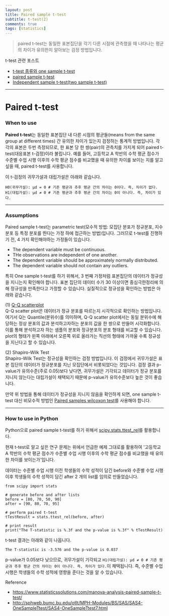 ```yaml
---
layout: post
title: Paired sample t-test
subtitle: t-test(2)
comments: true
tags: [statistics]
---
```

> paired t-test는 동일한 표본집단을 각기 다른 시점에 관측했을 때 나타나는 평균의 차이가 유의한지 알아보는 검정 방법입니다.

t-test 관련 포스트
* [t-test 종류와 one sample t-test](https://joyae.github.io/2020-03-19-ttest(1)/)
* [paired sample t-test](https://joyae.github.io/2020-03-25-ttest(2)/)
* [Independent sample t-test(two sample t-test)](https://joyae.github.io/2020-03-25-ttest(3)/)

---

# Paired t-test
### When to use
**Paired t-test**는 동일한 표본집단 내 다른 시점의 평균들(means from the same group at different times) 간 유의한 차이가 있는지 검정하는 통계적 방법입니다. 각각의 표본은 두번 측정되므로, 한 표본 당 한 쌍(pair)의 관측치를 가지게 되어 paired t-test(대응표본 t-검정)이라 불립니다. 예를 들어, 고등학교 A 학반의 수학 평균 점수가 수준별 수업 시행 이후의 수학 평균 점수를 비교했을 때 유의한 차이를 보이는 지를 알고 싶을 때, paired t-test를 사용합니다.

이 t-검정의 귀무가설과 대립가설은 아래와 같습니다.
```
H0(귀무가설): μd = 0 # 기존 평균과 추후 평균 간의 차이는 0이다. 즉, 차이가 없다.
H1(대립가설): μd ≠ 0 # 기존 평균과 추후 평균 간의 차이는 0이 아니다. 즉, 차이가 있다.
```

---

### Assumptions
Paired sample t-test는 parametric test(모수적 방법: 모집단 분포가 정규분포, 지수분포 등 특정 분포를 띈다는 가정 하에 접근하는 방법)입니다. 그러므로 t-test를 진행하기 전, 4 가지 확인해야하는 가정들이 있습니다.

* The dependent variable must be continuous.
* THe observations are independent of one another.
* The dependent variable should be approximately normally distributed.
* The dependent variable should not contain any outliers.

특히 One sample t-test를 하기 위해서, 3 번째 가정처럼 표본집단의 데이터가 정규성을 지니는지 확인해야 합니다. 표본 집단의 데이터 수가 30 이상이면 중심극한정리에 의해 정규성을 만족한다고 가정할 수 있습니다. 실질적으로 정규성을 확인하는 방법은 아래와 같습니다.

(1) [Q-Q scatterplot](https://en.wikipedia.org/wiki/Q%E2%80%93Q_plot)   
Q-Q scatter plot은 데이터가 정규 분포를 따르는지 시각적으로 확인하는 방법입니다. 여기서 Q는 Quantile(분위수)를 의미하며, Q-Q scatter plot에서는 동일 분위수에 해당하는 정상 분포의 값과 분석하고자하는 분포의 값을 한 쌍으로 만들어 시각화합니다. 이를 통해 분석하고자 하는 샘플의 분포와 정규분포의 분포 형태를 비교할 수 있습니다. plot의 형태가 왼쪽 아래에서 오른쪽 위로 올라가는 직선의 형태에 가까울 수록 정규성을 지닌다고 할 수 있습니다.

(2) Shapiro-Wilk Test   
Shapiro-Wilk Test는 정규성을 확인하는 검정 방법입니다. 이 검정에서 귀무가설은 표본 집단의 데이터가 정규분포를 지닌 모집단에서 비롯되었다는 것입니다. 검정 결과 p-value가 유의수준(주로 0.05)보다 낮다면, 귀무가설은 기각되고 데이터가 정규 분포를 지니지 않는다는 대립가설이 채택되기 때문에 p-value가 유의수준보다 높은 것이 좋습니다.

만약 위 방법을 통해 데이터가 정규성을 지니지 않음을 확인하게 되면, one sample t-test 대신 비모수적 방법인 [Paired samples wilcoxon test](http://www.sthda.com/english/wiki/paired-samples-wilcoxon-test-in-r)를 사용해야 합니다.

---
### How to use in Python
Python으로 paired sample t-test를 하기 위해서 [scipy.stats.ttest_rel](https://docs.scipy.org/doc/scipy-0.14.0/reference/generated/scipy.stats.ttest_rel.html)를 활용합니다.

현재 t-test로 알고 싶은 연구 문제는 위에서 언급한 예제 그대로를 활용하여 '고등학교 A 학반의 수학 평균 점수가 수준별 수업 시행 이후의 수학 평균 점수를 비교했을 때 유의한 차이를 보이는가'입니다.

데이터는 수준별 수업 시행 이전 학생들의 수학 성적이 담긴 before와 수준별 수업 시행 이후 학생들의 수학 성적이 담긴 after 2 개의 list를 임의로 만들었습니다.

```
from scipy import stats

# generate before and after lists
before = [80, 70, 50, 90]
after = [90, 80, 70, 95]

# perform paired t-test
tTestResult = stats.ttest_rel(before, after)

# print result
print("The T-statistic is %.3f and the p-value is %.3f" % tTestResult)
```

t-test 결과는 아래와 같이 나옵니다.
```
The T-statistic is -3.576 and the p-value is 0.037
```

p-value가 0.05보다 낮으므로, 귀무가설이 기각되고 `H1(대립가설): μd ≠ 0 # 기존 평균과 추후 평균 간의 차이는 0이 아니다. 즉, 차이가 있다.`이 채택됩니다. 즉, 수준별 수업 시행은 학생들의 수학 성적에 영향을 준다는 것을 알 수 있습니다.

Reference
* https://www.statisticssolutions.com/manova-analysis-paired-sample-t-test/
* http://sphweb.bumc.bu.edu/otlt/MPH-Modules/BS/SAS/SAS4-OneSampleTtest/SAS4-OneSampleTtest7.html
